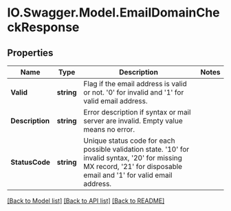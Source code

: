 # IO.Swagger.Model.EmailDomainCheckResponse
## Properties

Name | Type | Description | Notes
------------ | ------------- | ------------- | -------------
**Valid** | **string** | Flag if the email address is valid or not. &#39;0&#39; for invalid and &#39;1&#39; for valid email address. | 
**Description** | **string** | Error description if syntax or mail server are invalid. Empty value means no error. | 
**StatusCode** | **string** | Unique status code for each possible validation state. &#39;10&#39; for invalid syntax, &#39;20&#39; for missing MX record, &#39;21&#39; for disposable email and &#39;1&#39; for valid email address. | 

[[Back to Model list]](../README.md#documentation-for-models) [[Back to API list]](../README.md#documentation-for-api-endpoints) [[Back to README]](../README.md)

